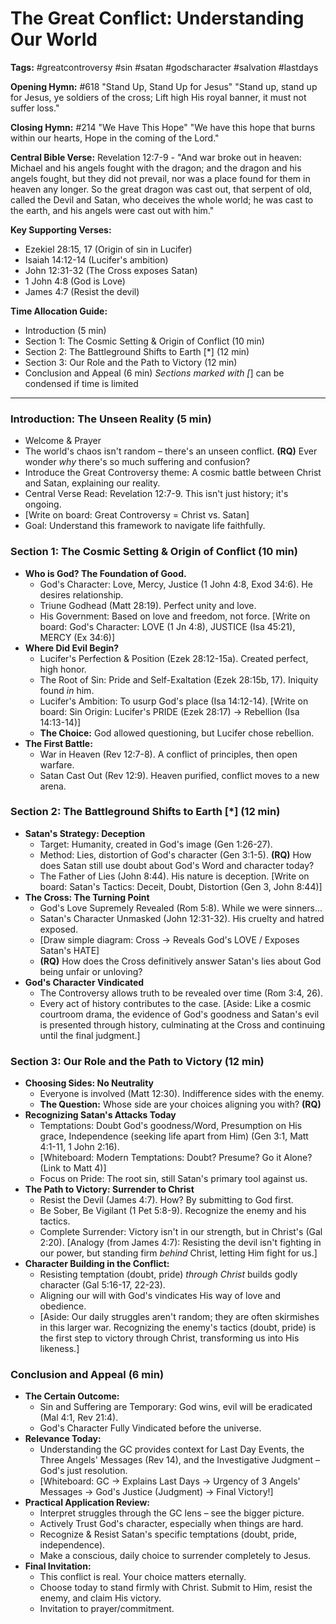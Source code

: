 # The Great Conflict: Understanding Our World

**Tags:** #greatcontroversy #sin #satan #godscharacter #salvation #lastdays

**Opening Hymn:** #618 "Stand Up, Stand Up for Jesus" "Stand up, stand up for
Jesus, ye soldiers of the cross; Lift high His royal banner, it must not suffer
loss."

**Closing Hymn:** #214 "We Have This Hope" "We have this hope that burns within
our hearts, Hope in the coming of the Lord."

**Central Bible Verse:** Revelation 12:7-9 - "And war broke out in heaven:
Michael and his angels fought with the dragon; and the dragon and his angels
fought, but they did not prevail, nor was a place found for them in heaven any
longer. So the great dragon was cast out, that serpent of old, called the Devil
and Satan, who deceives the whole world; he was cast to the earth, and his
angels were cast out with him."

**Key Supporting Verses:**

- Ezekiel 28:15, 17 (Origin of sin in Lucifer)
- Isaiah 14:12-14 (Lucifer's ambition)
- John 12:31-32 (The Cross exposes Satan)
- 1 John 4:8 (God is Love)
- James 4:7 (Resist the devil)

**Time Allocation Guide:**

- Introduction (5 min)
- Section 1: The Cosmic Setting & Origin of Conflict (10 min)
- Section 2: The Battleground Shifts to Earth [*] (12 min)
- Section 3: Our Role and the Path to Victory (12 min)
- Conclusion and Appeal (6 min) _Sections marked with [_] can be condensed if
  time is limited

---

### Introduction: The Unseen Reality (5 min)

- Welcome & Prayer
- The world's chaos isn't random – there's an unseen conflict. **(RQ)** Ever
  wonder _why_ there's so much suffering and confusion?
- Introduce the Great Controversy theme: A cosmic battle between Christ and
  Satan, explaining our reality.
- Central Verse Read: Revelation 12:7-9. This isn't just history; it's ongoing.
- [Write on board: Great Controversy = Christ vs. Satan]
- Goal: Understand this framework to navigate life faithfully.

### Section 1: The Cosmic Setting & Origin of Conflict (10 min)

- **Who is God? The Foundation of Good.**
  - God's Character: Love, Mercy, Justice (1 John 4:8, Exod 34:6). He desires
    relationship.
  - Triune Godhead (Matt 28:19). Perfect unity and love.
  - His Government: Based on love and freedom, not force. [Write on board: God's
    Character: LOVE (1 Jn 4:8), JUSTICE (Isa 45:21), MERCY (Ex 34:6)]
- **Where Did Evil Begin?**
  - Lucifer's Perfection & Position (Ezek 28:12-15a). Created perfect, high
    honor.
  - The Root of Sin: Pride and Self-Exaltation (Ezek 28:15b, 17). Iniquity found
    _in_ him.
  - Lucifer's Ambition: To usurp God's place (Isa 14:12-14). [Write on board:
    Sin Origin: Lucifer's PRIDE (Ezek 28:17) -> Rebellion (Isa 14:13-14)]
  - **The Choice:** God allowed questioning, but Lucifer chose rebellion.
- **The First Battle:**
  - War in Heaven (Rev 12:7-8). A conflict of principles, then open warfare.
  - Satan Cast Out (Rev 12:9). Heaven purified, conflict moves to a new arena.

### Section 2: The Battleground Shifts to Earth [*] (12 min)

- **Satan's Strategy: Deception**
  - Target: Humanity, created in God's image (Gen 1:26-27).
  - Method: Lies, distortion of God's character (Gen 3:1-5). **(RQ)** How does
    Satan still use doubt about God's Word and character today?
  - The Father of Lies (John 8:44). His nature is deception. [Write on board:
    Satan's Tactics: Deceit, Doubt, Distortion (Gen 3, John 8:44)]
- **The Cross: The Turning Point**
  - God's Love Supremely Revealed (Rom 5:8). While we were sinners...
  - Satan's Character Unmasked (John 12:31-32). His cruelty and hatred exposed.
  - [Draw simple diagram: Cross -> Reveals God's LOVE / Exposes Satan's HATE]
  - **(RQ)** How does the Cross definitively answer Satan's lies about God being
    unfair or unloving?
- **God's Character Vindicated**
  - The Controversy allows truth to be revealed over time (Rom 3:4, 26).
  - Every act of history contributes to the case. [Aside: Like a cosmic
    courtroom drama, the evidence of God's goodness and Satan's evil is
    presented through history, culminating at the Cross and continuing until the
    final judgment.]

### Section 3: Our Role and the Path to Victory (12 min)

- **Choosing Sides: No Neutrality**
  - Everyone is involved (Matt 12:30). Indifference sides with the enemy.
  - **The Question:** Whose side are your choices aligning you with? **(RQ)**
- **Recognizing Satan's Attacks Today**
  - Temptations: Doubt God's goodness/Word, Presumption on His grace,
    Independence (seeking life apart from Him) (Gen 3:1, Matt 4:1-11, 1 John
    2:16).
  - [Whiteboard: Modern Temptations: Doubt? Presume? Go it Alone? (Link to Matt
    4)]
  - Focus on Pride: The root sin, still Satan's primary tool against us.
- **The Path to Victory: Surrender to Christ**
  - Resist the Devil (James 4:7). How? By submitting to God first.
  - Be Sober, Be Vigilant (1 Pet 5:8-9). Recognize the enemy and his tactics.
  - Complete Surrender: Victory isn't in our strength, but in Christ's (Gal
    2:20). [Analogy (from James 4:7): Resisting the devil isn't fighting in our
    power, but standing firm *behind* Christ, letting Him fight for us.]
- **Character Building in the Conflict:**
  - Resisting temptation (doubt, pride) _through Christ_ builds godly character
    (Gal 5:16-17, 22-23).
  - Aligning our will with God's vindicates His way of love and obedience.
  - [Aside: Our daily struggles aren't random; they are often skirmishes in this
    larger war. Recognizing the enemy's tactics (doubt, pride) is the first step
    to victory through Christ, transforming us into His likeness.]

### Conclusion and Appeal (6 min)

- **The Certain Outcome:**
  - Sin and Suffering are Temporary: God wins, evil will be eradicated (Mal 4:1,
    Rev 21:4).
  - God's Character Fully Vindicated before the universe.
- **Relevance Today:**
  - Understanding the GC provides context for Last Day Events, the Three Angels'
    Messages (Rev 14), and the Investigative Judgment – God's just resolution.
  - [Whiteboard: GC -> Explains Last Days -> Urgency of 3 Angels' Messages ->
    God's Justice (Judgment) -> Final Victory!]
- **Practical Application Review:**
  - Interpret struggles through the GC lens – see the bigger picture.
  - Actively Trust God's character, especially when things are hard.
  - Recognize & Resist Satan's specific temptations (doubt, pride,
    independence).
  - Make a conscious, daily choice to surrender completely to Jesus.
- **Final Invitation:**
  - This conflict is real. Your choice matters eternally.
  - Choose today to stand firmly with Christ. Submit to Him, resist the enemy,
    and claim His victory.
  - Invitation to prayer/commitment.

